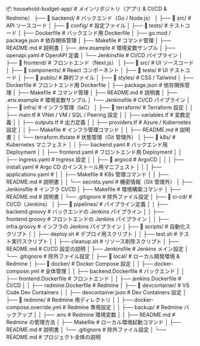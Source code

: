 📦 household-budget-app/  # メインリポジトリ（アプリ & CI/CD & Redmine）
├── 📂 backend/           # バックエンド（Go / Node.js）
│   ├── 📂 src/           # API ソースコード
│   ├── 📂 config/        # 設定ファイル
│   ├── 📂 tests/         # テストコード
│   ├── Dockerfile        # バックエンド用 Dockerfile
│   ├── go.mod / package.json  # 依存関係管理
│   ├── Makefile          # コマンド管理
│   ├── README.md         # 説明書
│   ├── .env.example      # 環境変数サンプル
│   ├── openapi.yaml      # OpenAPI 定義
│   └── Jenkinsfile       # CI/CD パイプライン
│
├── 📂 frontend/          # フロントエンド（Next.js）
│   ├── 📂 src/           # UI ソースコード
│   ├── 📂 components/    # React コンポーネント
│   ├── 📂 tests/         # UI テストコード
│   ├── 📂 public/        # 静的ファイル
│   ├── 📂 styles/        # CSS / Tailwind
│   ├── Dockerfile        # フロントエンド用 Dockerfile
│   ├── package.json      # 依存関係管理
│   ├── Makefile          # コマンド管理
│   ├── README.md         # 説明書
│   ├── .env.example      # 環境変数サンプル
│   └── Jenkinsfile       # CI/CD パイプライン
│
├── 📂 infra/             # インフラ管理（IaC）
│   ├── 📂 terraform/     # Terraform 設定
│   │   ├── main.tf       # VNet / VM / SQL / Peering 設定
│   │   ├── variables.tf  # 変数定義
│   │   ├── outputs.tf    # 出力定義
│   │   ├── providers.tf  # Azure / Kubernetes 設定
│   │   ├── Makefile      # インフラ管理コマンド
│   │   ├── README.md     # 説明書
│   │   └── terraform.tfstate  # 状態管理（Git 管理外）
│   ├── 📂 k8s/           # Kubernetes マニフェスト
│   │   ├── backend.yaml  # バックエンド用 Deployment
│   │   ├── frontend.yaml # フロントエンド用 Deployment
│   │   ├── ingress.yaml  # Ingress 設定
│   │   ├── 📂 argocd     # ArgoCD
│   │   │   ├── install.yaml # Argo CD のインストール用マニフェスト
│   │   │   ├── applications.yaml #
│   │   ├── Makefile      # K8s 管理コマンド
│   │   ├── README.md     # 説明書
│   │   └── secrets.yaml  # 機密情報（Git 管理外）
│   ├── Jenkinsfile       # インフラ CI/CD
│   ├── Makefile          # 環境構築コマンド
│   ├── README.md         # 説明書
│   └── .gitignore        # 除外ファイル設定
│
├── 📂 ci-cd/             # CI/CD（Jenkins）
│   ├── 📂 pipelines/     # パイプライン定義
│   │   ├── backend.groovy  # バックエンドの Jenkins パイプライン
│   │   ├── frontend.groovy # フロントエンドの Jenkins パイプライン
│   │   ├── infra.groovy    # インフラの Jenkins パイプライン
│   ├── 📂 scripts/       # 自動化スクリプト
│   │   ├── deploy.sh     # デプロイ用スクリプト
│   │   ├── test.sh       # テスト実行スクリプト
│   │   ├── cleanup.sh    # リソース削除スクリプト
│   ├── README.md         # CI/CD 設定の説明
│   ├── Jenkinsfile       # Jenkins メイン設定
│   └── .gitignore        # 除外ファイル設定
│
├── 📂 local/             # ローカル開発環境 & Redmine
│   ├── 📂 docker/        # Docker Compose 設定
│   │   ├── docker-compose.yml  # 全体管理
│   │   ├── backend.Dockerfile  # バックエンド
│   │   ├── frontend.Dockerfile # フロントエンド
│   │   ├── jenkins.Dockerfile  # CI/CD
│   │   ├── redmine.Dockerfile  # Redmine
│   ├── 📂 devcontainer/  # VS Code Dev Containers
│   │   ├── devcontainer.json  # Dev Containers 設定
│   ├── 📂 redmine/       # Redmine 用ディレクトリ
│   │   ├── docker-compose.override.yml  # Redmine 専用設定
│   │   ├── backup/       # Redmine バックアップ
│   │   ├── .env          # Redmine 環境変数
│   │   ├── README.md     # Redmine の管理方法
│   ├── Makefile          # ローカル環境起動コマンド
│   ├── README.md         # 説明書
│   └── .gitignore        # 除外ファイル設定
│
└── README.md             # プロジェクト全体の説明
